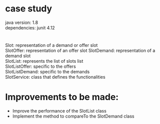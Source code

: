 # case study

java version: 1.8 <br />
dependencies: junit 4.12 <br />

# 

Slot: representation of a demand or offer slot <br />
SlotOffer: representation of an offer slot
SlotDemand: representation of a demand slot <br />
SlotList: represents the list of slots list <br />
SlotListOffer: specific to the offers <br />
SlotListDemand: specific to the demands <br />
SlotService: class that defines the functionalities <br />

# Improvements to be made: 
- Improve the performance of the SlotList class <br />
- Implement the method to compareTo the SlotDemand class <br />
